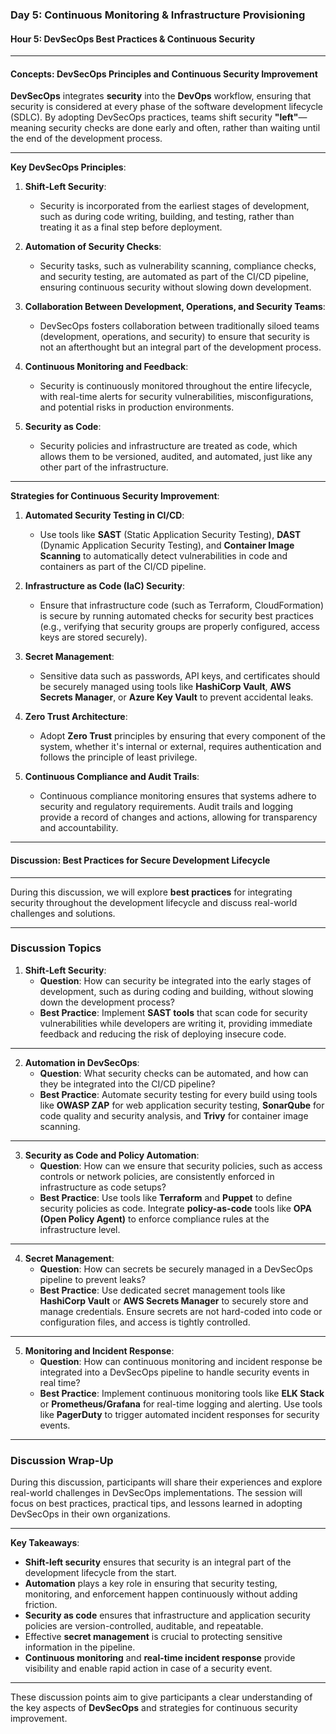 ### **Day 5: Continuous Monitoring & Infrastructure Provisioning**

#### **Hour 5: DevSecOps Best Practices & Continuous Security**

---

#### **Concepts: DevSecOps Principles and Continuous Security Improvement**

**DevSecOps** integrates **security** into the **DevOps** workflow, ensuring that security is considered at every phase of the software development lifecycle (SDLC). By adopting DevSecOps practices, teams shift security **"left"**—meaning security checks are done early and often, rather than waiting until the end of the development process.

---

**Key DevSecOps Principles**:

1. **Shift-Left Security**:
   - Security is incorporated from the earliest stages of development, such as during code writing, building, and testing, rather than treating it as a final step before deployment.
   
2. **Automation of Security Checks**:
   - Security tasks, such as vulnerability scanning, compliance checks, and security testing, are automated as part of the CI/CD pipeline, ensuring continuous security without slowing down development.

3. **Collaboration Between Development, Operations, and Security Teams**:
   - DevSecOps fosters collaboration between traditionally siloed teams (development, operations, and security) to ensure that security is not an afterthought but an integral part of the development process.

4. **Continuous Monitoring and Feedback**:
   - Security is continuously monitored throughout the entire lifecycle, with real-time alerts for security vulnerabilities, misconfigurations, and potential risks in production environments.

5. **Security as Code**:
   - Security policies and infrastructure are treated as code, which allows them to be versioned, audited, and automated, just like any other part of the infrastructure.

---

**Strategies for Continuous Security Improvement**:

1. **Automated Security Testing in CI/CD**:
   - Use tools like **SAST** (Static Application Security Testing), **DAST** (Dynamic Application Security Testing), and **Container Image Scanning** to automatically detect vulnerabilities in code and containers as part of the CI/CD pipeline.

2. **Infrastructure as Code (IaC) Security**:
   - Ensure that infrastructure code (such as Terraform, CloudFormation) is secure by running automated checks for security best practices (e.g., verifying that security groups are properly configured, access keys are stored securely).

3. **Secret Management**:
   - Sensitive data such as passwords, API keys, and certificates should be securely managed using tools like **HashiCorp Vault**, **AWS Secrets Manager**, or **Azure Key Vault** to prevent accidental leaks.

4. **Zero Trust Architecture**:
   - Adopt **Zero Trust** principles by ensuring that every component of the system, whether it's internal or external, requires authentication and follows the principle of least privilege.

5. **Continuous Compliance and Audit Trails**:
   - Continuous compliance monitoring ensures that systems adhere to security and regulatory requirements. Audit trails and logging provide a record of changes and actions, allowing for transparency and accountability.

---

#### **Discussion: Best Practices for Secure Development Lifecycle**

---

During this discussion, we will explore **best practices** for integrating security throughout the development lifecycle and discuss real-world challenges and solutions.

---

### **Discussion Topics**

1. **Shift-Left Security**:
   - **Question**: How can security be integrated into the early stages of development, such as during coding and building, without slowing down the development process?
   - **Best Practice**: Implement **SAST tools** that scan code for security vulnerabilities while developers are writing it, providing immediate feedback and reducing the risk of deploying insecure code.

---

2. **Automation in DevSecOps**:
   - **Question**: What security checks can be automated, and how can they be integrated into the CI/CD pipeline?
   - **Best Practice**: Automate security testing for every build using tools like **OWASP ZAP** for web application security testing, **SonarQube** for code quality and security analysis, and **Trivy** for container image scanning.

---

3. **Security as Code and Policy Automation**:
   - **Question**: How can we ensure that security policies, such as access controls or network policies, are consistently enforced in infrastructure as code setups?
   - **Best Practice**: Use tools like **Terraform** and **Puppet** to define security policies as code. Integrate **policy-as-code** tools like **OPA (Open Policy Agent)** to enforce compliance rules at the infrastructure level.

---

4. **Secret Management**:
   - **Question**: How can secrets be securely managed in a DevSecOps pipeline to prevent leaks?
   - **Best Practice**: Use dedicated secret management tools like **HashiCorp Vault** or **AWS Secrets Manager** to securely store and manage credentials. Ensure secrets are not hard-coded into code or configuration files, and access is tightly controlled.

---

5. **Monitoring and Incident Response**:
   - **Question**: How can continuous monitoring and incident response be integrated into a DevSecOps pipeline to handle security events in real time?
   - **Best Practice**: Implement continuous monitoring tools like **ELK Stack** or **Prometheus/Grafana** for real-time logging and alerting. Use tools like **PagerDuty** to trigger automated incident responses for security events.

---

### **Discussion Wrap-Up**

During this discussion, participants will share their experiences and explore real-world challenges in DevSecOps implementations. The session will focus on best practices, practical tips, and lessons learned in adopting DevSecOps in their own organizations.

---

**Key Takeaways**:
- **Shift-left security** ensures that security is an integral part of the development lifecycle from the start.
- **Automation** plays a key role in ensuring that security testing, monitoring, and enforcement happen continuously without adding friction.
- **Security as code** ensures that infrastructure and application security policies are version-controlled, auditable, and repeatable.
- Effective **secret management** is crucial to protecting sensitive information in the pipeline.
- **Continuous monitoring** and **real-time incident response** provide visibility and enable rapid action in case of a security event.

---

These discussion points aim to give participants a clear understanding of the key aspects of **DevSecOps** and strategies for continuous security improvement. 
